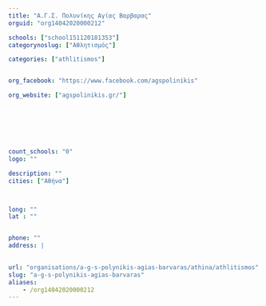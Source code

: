 ```yaml
---
title: "Α.Γ.Σ. Πολυνίκης Αγίας Βαρβαρας"
orguid: "org14042020000212"

schools: ["school151120181353"]
categorynoslug: ["Αθλητισμός"]

categories: ["athlitismos"]


org_facebook: "https://www.facebook.com/agspolinikis"

org_website: ["agspolinikis.gr/"]







count_schools: "0"
logo: ""

description: ""
cities: ["Αθήνα"]



long: ""
lat : ""


phone: ""
address: |
    

url: "organisations/a-g-s-polynikis-agias-barvaras/athina/athlitismos"
slug: "a-g-s-polynikis-agias-barvaras"
aliases:
    - /org14042020000212
---
```



